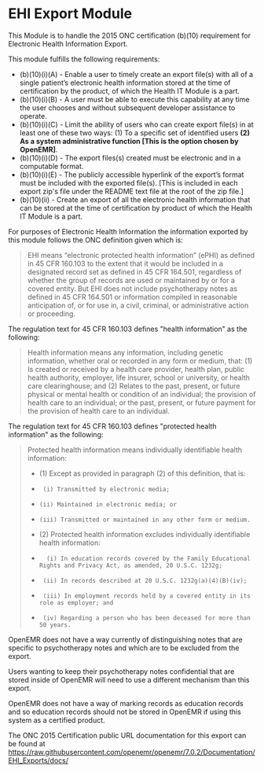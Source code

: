 # EHI Export Module

This Module is to handle the 2015 ONC certification (b)(10) requirement for
Electronic Health Information Export.

This module fulfills the following requirements:
* (b)(10)(i)(A) - Enable a user to timely create an export file(s) with all
of a single patient’s electronic health information stored at the time
of certification by the product, of which the Health IT Module is a part.
* (b)(10)(i)(B) -  A user must be able to execute this capability at any time
         the user chooses and without subsequent developer assistance
         to operate.
* (b)(10)(i)(C) - Limit the ability of users who can create export file(s) in at
        least one of these two ways: (1) To a specific set of
        identified users **(2) As a system administrative function
        [This is the option chosen by OpenEMR]**.
* (b)(10)(i)(D) - The export files(s) created must be electronic and in a
        computable format.
* (b)(10)(i)(E) - The publicly accessible hyperlink of the export’s format must
        be included with the exported file(s). [This is included in each export zip's file under the README text file at the root of the zip file.]
* (b)(10)(ii)   - Create an export of all the electronic health information
        that can be stored at the time of certification by product of
        which the Health IT Module is a part.

For purposes of Electronic Health Information the information exported by
this module follows the ONC definition given which is:

> EHI means “electronic protected health information” (ePHI) as defined
in 45 CFR 160.103 to the extent that it would be included in a
designated record set as defined in 45 CFR 164.501, regardless of whether
the group of records are used or maintained by or for a covered entity.
But EHI does not include psychotherapy notes as defined in 45 CFR
164.501 or information compiled in reasonable anticipation of, or for
use in, a civil, criminal, or administrative action or proceeding.

The regulation text for 45 CFR 160.103 defines "health information" as the
following:
> Health information means any information, including genetic information,
whether oral or recorded in any form or medium, that: (1) Is created
or received by a health care provider, health plan, public health
authority, employer, life insurer, school or university, or health care
clearinghouse; and (2) Relates to the past, present, or future physical
or mental health or condition of an individual; the provision of health
care to an individual; or the past, present, or future payment for the
provision of health care to an individual.

The regulation text for 45 CFR 160.103 defines "protected health information"
as the following:
> Protected health information means individually identifiable health
information:
> * (1) Except as provided in paragraph (2) of this definition, that is:
> *      (i) Transmitted by electronic media;
> *     (ii) Maintained in electronic media; or
> *     (iii) Transmitted or maintained in any other form or medium.
> *   (2) Protected health information excludes individually identifiable health information:
> *       (i) In education records covered by the Family Educational Rights and Privacy Act, as amended, 20 U.S.C. 1232g;
> *      (ii) In records described at 20 U.S.C. 1232g(a)(4)(B)(iv);
> *      (iii) In employment records held by a covered entity in its role as employer; and
> *      (iv) Regarding a person who has been deceased for more than 50 years.

OpenEMR does not have a way currently of distinguishing notes that are specific to psychotherapy notes and which are to be excluded from the export.

Users wanting to keep their psychotherapy notes confidential that are stored inside of OpenEMR will need to use a different mechanism than this export.

OpenEMR does not have a way of marking records as education records and so education records should not be stored in OpenEMR if using this system as a certified product.

The ONC 2015 Certification public URL documentation for this export can be found at
https://raw.githubusercontent.com/openemr/openemr/7.0.2/Documentation/EHI_Exports/docs/
